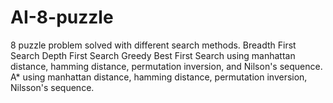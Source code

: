 # AI-8-puzzle
8 puzzle problem solved with different search methods.
Breadth First Search
Depth First Search
Greedy Best First Search using manhattan distance, hamming distance, permutation inversion, and Nilson's sequence.
A* using manhattan distance, hamming distance, permutation inversion, Nilsson's sequence.
